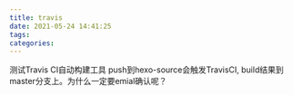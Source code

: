 ```yaml
---
title: travis
date: 2021-05-24 14:41:25
tags:
categories:
---
```


测试Travis CI自动构建工具
push到hexo-source会触发TravisCI, build结果到master分支上。为什么一定要emial确认呢？

